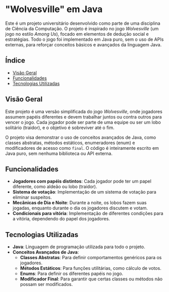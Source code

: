 # "Wolvesville" em Java

Este é um projeto universitário desenvolvido como parte de uma disciplina de Ciência da Computação. O projeto é inspirado no jogo *Wolvesville* (um jogo no estilo *Among Us*), focado em elementos de dedução social e estratégias. Todo o jogo foi implementado em Java puro, sem o uso de APIs externas, para reforçar conceitos básicos e avançados da linguagem Java.

## Índice

- [Visão Geral](#visão-geral)
- [Funcionalidades](#funcionalidades)
- [Tecnologias Utilizadas](#tecnologias-utilizadas)

## Visão Geral

Este projeto é uma versão simplificada do jogo *Wolvesville*, onde jogadores assumem papéis diferentes e devem trabalhar juntos ou contra outros para vencer o jogo. Cada jogador pode ser parte de uma equipe ou ser um lobo solitário (traidor), e o objetivo é sobreviver até o fim.

O projeto visa demonstrar o uso de conceitos avançados de Java, como classes abstratas, métodos estáticos, enumeradores (enum) e modificadores de acesso como `final`. O código é inteiramente escrito em Java puro, sem nenhuma biblioteca ou API externa.

## Funcionalidades

- **Jogadores com papéis distintos**: Cada jogador pode ter um papel diferente, como aldeão ou lobo (traidor).
- **Sistema de votação**: Implementação de um sistema de votação para eliminar suspeitos.
- **Mecânicas de Dia e Noite**: Durante a noite, os lobos fazem suas jogadas, enquanto durante o dia os jogadores discutem e votam.
- **Condicionais para vitória**: Implementação de diferentes condições para a vitória, dependendo do papel dos jogadores.

## Tecnologias Utilizadas

- **Java**: Linguagem de programação utilizada para todo o projeto.
- **Conceitos Avançados de Java**:
  - **Classes Abstratas**: Para definir comportamentos genéricos para os jogadores.
  - **Métodos Estáticos**: Para funções utilitárias, como cálculo de votos.
  - **Enums**: Para definir os diferentes papéis no jogo.
  - **Modificador Final**: Para garantir que certas classes ou métodos não possam ser modificados.
